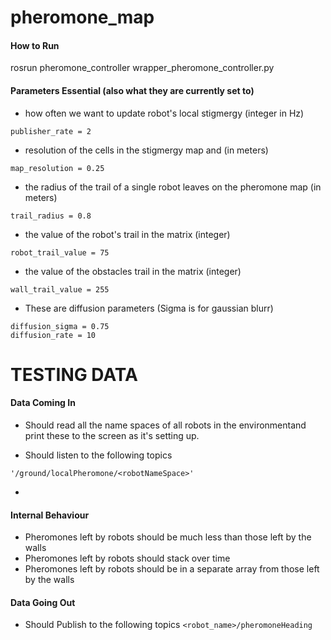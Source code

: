 # pheromone_map

#### How to Run
rosrun pheromone_controller wrapper_pheromone_controller.py


#### Parameters Essential (also what they are currently set to)


- how often we want to update robot's local stigmergy (integer in Hz)
```
publisher_rate = 2
```

- resolution of the cells in the stigmergy map and  (in meters)
```
map_resolution = 0.25
```
- the radius of the trail of a single robot leaves on the pheromone map (in meters)
```
trail_radius = 0.8
```
- the value of the robot's trail in the matrix (integer)
```
robot_trail_value = 75
```
- the value of the obstacles trail in the matrix (integer)
```
wall_trail_value = 255
```

- These are diffusion parameters (Sigma is for gaussian blurr)
```
diffusion_sigma = 0.75
diffusion_rate = 10
```


# TESTING DATA



#### Data Coming In


- Should read all the name spaces of all robots in the environmentand print these to the screen as it's setting up.

- Should listen to the following topics
```
'/ground/localPheromone/<robotNameSpace>'
```
- 

#### Internal Behaviour

- Pheromones left by robots should be much less than those left by the walls
- Pheromones left by robots should stack over time
- Pheromones left by robots should be in a separate array from those left by the walls



#### Data Going Out

- Should Publish to the following topics `<robot_name>/pheromoneHeading`


